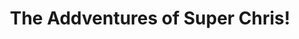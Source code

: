 ---
templateKey: product
title: The Addventures of Super Chris!
featured: true
image: /img/super-chris-book.jpg
price: 39.98
---